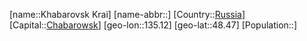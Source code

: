 ﻿---
location: [48.47,135.12]
type: State
tags:
- geo/State


SpocWebEntityId: 37105
isDeleted: false
confidential: public

---
[name::Khabarovsk Krai]
[name-abbr::]
[Country::[Russia](geo/Continent/Europe/Russia.md)]
[Capital::[Chabarowsk](geo/Continent/Europe/Russia/Chabarowsk.md)]
[geo-lon::135.12]
[geo-lat::48.47]
[Population::]

